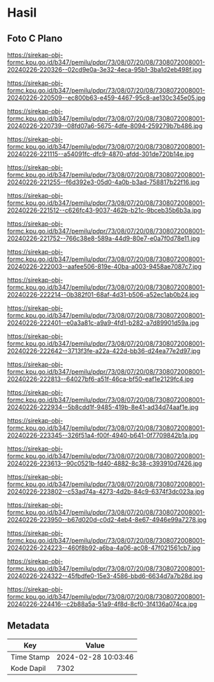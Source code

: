 # Hasil

## Foto C Plano

https://sirekap-obj-formc.kpu.go.id/b347/pemilu/pdpr/73/08/07/20/08/7308072008001-20240226-220326--02cd9e0a-3e32-4eca-95b1-3ba1d2eb498f.jpg

https://sirekap-obj-formc.kpu.go.id/b347/pemilu/pdpr/73/08/07/20/08/7308072008001-20240226-220509--ec800b63-e459-4467-95c8-ae130c345e05.jpg

https://sirekap-obj-formc.kpu.go.id/b347/pemilu/pdpr/73/08/07/20/08/7308072008001-20240226-220739--08fd07a6-5675-4dfe-8094-259279b7b486.jpg

https://sirekap-obj-formc.kpu.go.id/b347/pemilu/pdpr/73/08/07/20/08/7308072008001-20240226-221115--a54091fc-dfc9-4870-afdd-301de720b14e.jpg

https://sirekap-obj-formc.kpu.go.id/b347/pemilu/pdpr/73/08/07/20/08/7308072008001-20240226-221255--f6d392e3-05d0-4a0b-b3ad-758817b22f16.jpg

https://sirekap-obj-formc.kpu.go.id/b347/pemilu/pdpr/73/08/07/20/08/7308072008001-20240226-221512--c626fc43-9037-462b-b21c-9bceb35b6b3a.jpg

https://sirekap-obj-formc.kpu.go.id/b347/pemilu/pdpr/73/08/07/20/08/7308072008001-20240226-221752--766c38e8-589a-44d9-80e7-e0a7f0d78e11.jpg

https://sirekap-obj-formc.kpu.go.id/b347/pemilu/pdpr/73/08/07/20/08/7308072008001-20240226-222003--aafee506-819e-40ba-a003-9458ae7087c7.jpg

https://sirekap-obj-formc.kpu.go.id/b347/pemilu/pdpr/73/08/07/20/08/7308072008001-20240226-222214--0b382f01-68af-4d31-b506-a52ec1ab0b24.jpg

https://sirekap-obj-formc.kpu.go.id/b347/pemilu/pdpr/73/08/07/20/08/7308072008001-20240226-222401--e0a3a81c-a9a9-4fd1-b282-a7d89901d59a.jpg

https://sirekap-obj-formc.kpu.go.id/b347/pemilu/pdpr/73/08/07/20/08/7308072008001-20240226-222642--3713f3fe-a22a-422d-bb36-d24ea77e2d97.jpg

https://sirekap-obj-formc.kpu.go.id/b347/pemilu/pdpr/73/08/07/20/08/7308072008001-20240226-222813--64027bf6-a51f-46ca-bf50-eaf1e2129fc4.jpg

https://sirekap-obj-formc.kpu.go.id/b347/pemilu/pdpr/73/08/07/20/08/7308072008001-20240226-222934--5b8cdd1f-9485-419b-8e41-ad34d74aaf1e.jpg

https://sirekap-obj-formc.kpu.go.id/b347/pemilu/pdpr/73/08/07/20/08/7308072008001-20240226-223345--326f51a4-f00f-4940-b641-0f7709842b1a.jpg

https://sirekap-obj-formc.kpu.go.id/b347/pemilu/pdpr/73/08/07/20/08/7308072008001-20240226-223613--90c0521b-fd40-4882-8c38-c393910d7426.jpg

https://sirekap-obj-formc.kpu.go.id/b347/pemilu/pdpr/73/08/07/20/08/7308072008001-20240226-223802--c53ad74a-4273-4d2b-84c9-6374f3dc023a.jpg

https://sirekap-obj-formc.kpu.go.id/b347/pemilu/pdpr/73/08/07/20/08/7308072008001-20240226-223950--b67d020d-c0d2-4eb4-8e67-4946e99a7278.jpg

https://sirekap-obj-formc.kpu.go.id/b347/pemilu/pdpr/73/08/07/20/08/7308072008001-20240226-224223--460f8b92-a6ba-4a06-ac08-47f021561cb7.jpg

https://sirekap-obj-formc.kpu.go.id/b347/pemilu/pdpr/73/08/07/20/08/7308072008001-20240226-224322--45fbdfe0-15e3-4586-bbd6-6634d7a7b28d.jpg

https://sirekap-obj-formc.kpu.go.id/b347/pemilu/pdpr/73/08/07/20/08/7308072008001-20240226-224416--c2b88a5a-51a9-4f8d-8cf0-3f4136a074ca.jpg


## Metadata

| Key        | Value               |
| ---------- | ------------------- |
| Time Stamp | 2024-02-28 10:03:46 |
| Kode Dapil | 7302                |



